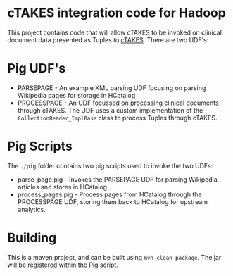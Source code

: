 cTAKES integration code for Hadoop
=============

This project contains code that will allow cTAKES to be invoked on clinical document data presented as Tuples to [cTAKES](http://ctakes.apache.org).  There are two UDF's:

# Pig UDF's

* PARSEPAGE - An example XML parsing UDF focusing on parsing Wikipedia pages for storage in HCatalog
* PROCESSPAGE - An UDF focussed on processing clinical documents through cTAKES.  The UDF uses a custom implementation of the `CollectionReader_ImplBase` class to process Tuples through cTAKES.

# Pig Scripts
The `./pig` folder contains two pig scripts used to invoke the two UDFs:

* parse_page.pig - Invokes the PARSEPAGE UDF for parsing Wikipedia articles and stores in HCatalog
* process_pages.pig - Process pages from HCatalog through the PROCESSPAGE UDF, storing them back to HCatalog for upstream analytics.

# Building
This is a maven project, and can be built using `mvn clean package`.  The jar will be registered within the Pig script.